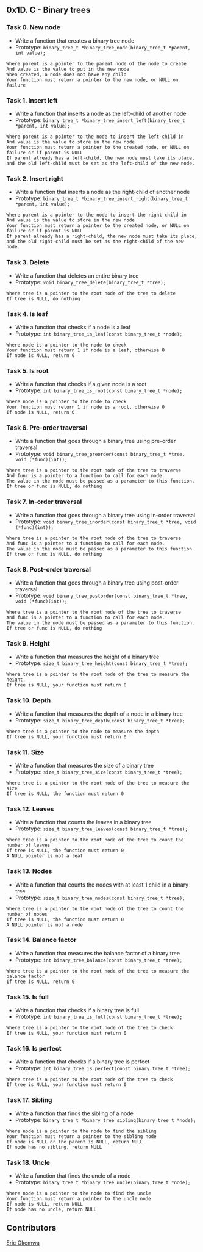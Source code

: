 ## 0x1D. C - Binary trees
### Task 0. New node
- Write a function that creates a binary tree node
- Prototype: ```binary_tree_t *binary_tree_node(binary_tree_t *parent, int value);```
```
Where parent is a pointer to the parent node of the node to create
And value is the value to put in the new node
When created, a node does not have any child
Your function must return a pointer to the new node, or NULL on failure
```

### Task 1. Insert left
- Write a function that inserts a node as the left-child of another node
- Prototype: ```binary_tree_t *binary_tree_insert_left(binary_tree_t *parent, int value);```
```
Where parent is a pointer to the node to insert the left-child in
And value is the value to store in the new node
Your function must return a pointer to the created node, or NULL on failure or if parent is NULL
If parent already has a left-child, the new node must take its place,  
and the old left-child must be set as the left-child of the new node.
```

### Task 2. Insert right
- Write a function that inserts a node as the right-child of another node
- Prototype: ```binary_tree_t *binary_tree_insert_right(binary_tree_t *parent, int value);```
```
Where parent is a pointer to the node to insert the right-child in
And value is the value to store in the new node
Your function must return a pointer to the created node, or NULL on failure or if parent is NULL
If parent already has a right-child, the new node must take its place,  
and the old right-child must be set as the right-child of the new node.
```

### Task 3. Delete
- Write a function that deletes an entire binary tree
- Prototype: ```void binary_tree_delete(binary_tree_t *tree);```
```
Where tree is a pointer to the root node of the tree to delete
If tree is NULL, do nothing
```

### Task 4. Is leaf
- Write a function that checks if a node is a leaf
- Prototype: ```int binary_tree_is_leaf(const binary_tree_t *node);```
```
Where node is a pointer to the node to check
Your function must return 1 if node is a leaf, otherwise 0
If node is NULL, return 0
```

### Task 5. Is root
- Write a function that checks if a given node is a root
- Prototype: ```int binary_tree_is_root(const binary_tree_t *node);```
```
Where node is a pointer to the node to check
Your function must return 1 if node is a root, otherwise 0
If node is NULL, return 0
```

### Task 6. Pre-order traversal
- Write a function that goes through a binary tree using pre-order traversal
- Prototype: ```void binary_tree_preorder(const binary_tree_t *tree, void (*func)(int));```
```
Where tree is a pointer to the root node of the tree to traverse
And func is a pointer to a function to call for each node. 
The value in the node must be passed as a parameter to this function.
If tree or func is NULL, do nothing
```

### Task 7. In-order traversal
- Write a function that goes through a binary tree using in-order traversal
- Prototype: ```void binary_tree_inorder(const binary_tree_t *tree, void (*func)(int));```
```
Where tree is a pointer to the root node of the tree to traverse
And func is a pointer to a function to call for each node. 
The value in the node must be passed as a parameter to this function.
If tree or func is NULL, do nothing
```

### Task 8. Post-order traversal
- Write a function that goes through a binary tree using post-order traversal
- Prototype: ```void binary_tree_postorder(const binary_tree_t *tree, void (*func)(int));```
```
Where tree is a pointer to the root node of the tree to traverse
And func is a pointer to a function to call for each node. 
The value in the node must be passed as a parameter to this function.
If tree or func is NULL, do nothing
````

### Task 9. Height
- Write a function that measures the height of a binary tree
- Prototype: ```size_t binary_tree_height(const binary_tree_t *tree);```
```
Where tree is a pointer to the root node of the tree to measure the height.
If tree is NULL, your function must return 0
```

### Task 10. Depth
- Write a function that measures the depth of a node in a binary tree
- Prototype: ```size_t binary_tree_depth(const binary_tree_t *tree);```
```
Where tree is a pointer to the node to measure the depth
If tree is NULL, your function must return 0
```

### Task 11. Size
- Write a function that measures the size of a binary tree
- Prototype: ```size_t binary_tree_size(const binary_tree_t *tree);```
```
Where tree is a pointer to the root node of the tree to measure the size
If tree is NULL, the function must return 0
```

### Task 12. Leaves
- Write a function that counts the leaves in a binary tree
- Prototype: ```size_t binary_tree_leaves(const binary_tree_t *tree);```
```
Where tree is a pointer to the root node of the tree to count the number of leaves
If tree is NULL, the function must return 0
A NULL pointer is not a leaf
```

### Task 13. Nodes
- Write a function that counts the nodes with at least 1 child in a binary tree
- Prototype: ```size_t binary_tree_nodes(const binary_tree_t *tree);```
```
Where tree is a pointer to the root node of the tree to count the number of nodes
If tree is NULL, the function must return 0
A NULL pointer is not a node
```

### Task 14. Balance factor
- Write a function that measures the balance factor of a binary tree
- Prototype: ```int binary_tree_balance(const binary_tree_t *tree);```
```
Where tree is a pointer to the root node of the tree to measure the balance factor
If tree is NULL, return 0
```

### Task 15. Is full
- Write a function that checks if a binary tree is full
- Prototype: ```int binary_tree_is_full(const binary_tree_t *tree);```
```
Where tree is a pointer to the root node of the tree to check
If tree is NULL, your function must return 0
```

### Task 16. Is perfect
- Write a function that checks if a binary tree is perfect
- Prototype: ```int binary_tree_is_perfect(const binary_tree_t *tree);```
```
Where tree is a pointer to the root node of the tree to check
If tree is NULL, your function must return 0
```

### Task 17. Sibling
- Write a function that finds the sibling of a node
- Prototype: ```binary_tree_t *binary_tree_sibling(binary_tree_t *node);```
```
Where node is a pointer to the node to find the sibling
Your function must return a pointer to the sibling node
If node is NULL or the parent is NULL, return NULL
If node has no sibling, return NULL
```

### Task 18. Uncle
- Write a function that finds the uncle of a node
- Prototype: ```binary_tree_t *binary_tree_uncle(binary_tree_t *node);```
```
Where node is a pointer to the node to find the uncle
Your function must return a pointer to the uncle node
If node is NULL, return NULL
If node has no uncle, return NULL
```

## Contributors
[Eric Okemwa](https://github.com/erokemwa)  
